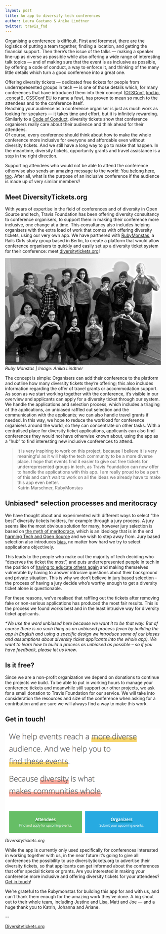 ```yaml
---
layout: post
title: An app to diversify tech conferences
author: Laura Gaetano & Anika Lindtner
twitter: travis_fnd
---
```


Organising a conference is difficult. First and foremost, there are the logistics of putting a team together, finding a location, and getting the financial support. Then there’s the issue of the talks — making a speaker line-up as diverse as possible while also offering a wide range of interesting talk topics — and of making sure that the event is as inclusive as possible, by offering a code of conduct, a way to enforce it, and thinking of the many little details which turn a good conference into a great one.

Offering diversity tickets — dedicated free tickets for people from underrepresented groups in tech — is one of those details which, for many conferences that have introduced them into their concept ([OTSConf](https://otsconf.com/), [kod.io](http://linz.kod.io/), [.concat()](https://conc.at/), [CSSConf EU](http://2015.cssconf.eu/) to name a few), has proven to mean so much to the attendees and to the conference itself.  
Reaching your audience as a conference organiser is just as much work as looking for speakers — it takes time and effort, but it is infinitely rewarding. Similarly to a [Code of Conduct](http://www.ashedryden.com/blog/codes-of-conduct-101-faq), diversity tickets show that conference organisers really care about their audience and think ahead for their attendees.  
Of course, every conference should think about how to make the whole conference more inclusive for everyone and affordable even without diversity tickets. And we still have a long way to go to make that happen. In the meantime, diversity tickets, opportunity grants and travel assistance is a step in the right direction.

Supporting attendees who would not be able to attend the conference otherwise also sends an amazing message to the world: [You belong here, too](http://juliepagano.com/blog/2014/06/08/on-fighting-for-marginalized-people-in-tech/). After all, what is the purpose of an inclusive conference if the audience is made up of very similar members?

## Meet DiversityTickets.org

With years of expertise in the field of conferences and of diversity in Open Source and tech, Travis Foundation has been offering diversity consultancy to conference organisers, to support them in making their conference more inclusive, one change at a time. This consultancy also includes helping organisers with the extra load of work that comes with offering diversity tickets, using our very own app. We have partnered with [RubyMonstas](http://rubymonstas.org/), a Rails Girls study group based in Berlin, to create a platform that would allow conference organisers to quickly and easily set up a diversity ticket system for their conference: meet [diversitytickets.org](https://diversitytickets.org)!

![](/images/blog/2016-04-26-diversity-tickets-group.jpg)
<em> Ruby Monstas | Image: Anika Lindtner</em>

The concept is simple: Organisers can add their conference to the platform and outline how many diversity tickets they’re offering; this also includes information regarding the offer of travel grants or accommodation support. As soon as we start working together with the conference, it’s visible in our overview and applicants can apply for a diversity ticket through our system. We handle the applications and selection process, which includes a triaging of the applications, an unbiased raffled out selection and the communication with the applicants; we can also handle travel grants if needed. In this way, we hope to reduce the workload for conference organisers around the world, so they can concentrate on other tasks. With a centralised place for diversity ticket applications, applicants can also find conferences they would not have otherwise known about, using the app as a “hub” to find interesting new inclusive conferences to attend.  

> It is very inspiring to work on this project, because I believe it is very meaningful as it will help the tech community to be a more diverse place. I hope that events find it easier to give out free tickets for underrepresented groups in tech, as Travis Foundation can now offer to handle the applications with this app. I am really proud to be a part of this and can't wait to work on all the ideas we already have to make this app even better.  
<span class="author">Katrin Marschner, RubyMonstas</span>


## Unbiased* selection processes and meritocracy 

We have thought about and experimented with different ways to select “the best” diversity tickets holders, for example through a jury process. A jury seems like the most obvious solution for many, however jury selection is based on [the myth of meritocracy](http://becausefinanceisboring.com/post/93511167174/the-problem-with-disruption-and-the-idealization), which is an ideology that is in the end [harming Tech and Open Source](https://modelviewculture.com/pieces/the-open-source-identity-crisis) and we wish to step away from. Jury based selection also introduces [bias](https://implicit.harvard.edu/implicit/index.jsp), no matter how hard we try to select applications objectively. 

This leads to the people who make out the majority of tech deciding who “deserves the ticket the most”, and puts underrepresented people in tech in the position of [having to educate others again](http://www.ashedryden.com/blog/the-responsibility-of-diversity) and making themselves vulnerable by having to answer intrusive questions about their background and private situation. This is why we don’t believe in jury based selection – the process of having a jury decide who’s worthy enough to get a diversity ticket alone is questionable.

For these reasons, we’ve realised that raffling out the tickets after removing fake or non-serious applications has produced the most fair results.
This is the process we found works best and in the least intrusive way for diversity ticket applicants.  

**We use the word unbiased here because we want it to be that way. But of course there is no such thing as an unbiased process (even by building the app in English and using a specific design we introduce some of our biases and assumptions about diversity ticket applicants into the whole app). We want to learn how to build a process as unbiased as possible – so if you have feedback, please let us know.*  

## Is it free? 

Since we are a non-profit organization we depend on donations to continue the projects we build. To be able to put in working hours to manage your conference tickets and meanwhile still support our other projects, we ask for a small donation to Travis Foundation for our service. We will take into consideration the resources and size of the conference when asking for a contribution and are sure we will always find a way to make this work. 


## Get in touch!

<a href="https://diversitytickets.org"><img src="/images/blog/2016-04-26-diversity-tickets-app.png"></a>
<em>Diversitytickets.org</em>

While the app is currently only used specifically for conferences interested in working together with us, in the near future it’s going to give all conferences the possibility to use diversitytickets.org to advertise their diversity tickets, so that applicants can get informed about the conferences that offer special tickets or grants. Are you interested in making your conference more inclusive and offering diversity tickets for your attendees? [Get in touch](mailto:foundation@travis-ci.org)!  

We’re grateful to the Rubymonstas for building this app for and with us, and can’t thank them enough for the amazing work they’ve done. A big shout out to their whole team, including Justine and Lisa, Matt and Joe — and a huge thank you to Katrin, Johanna and Ariane.

--

[Diversitytickets.org](https://diversitytickets.org)




